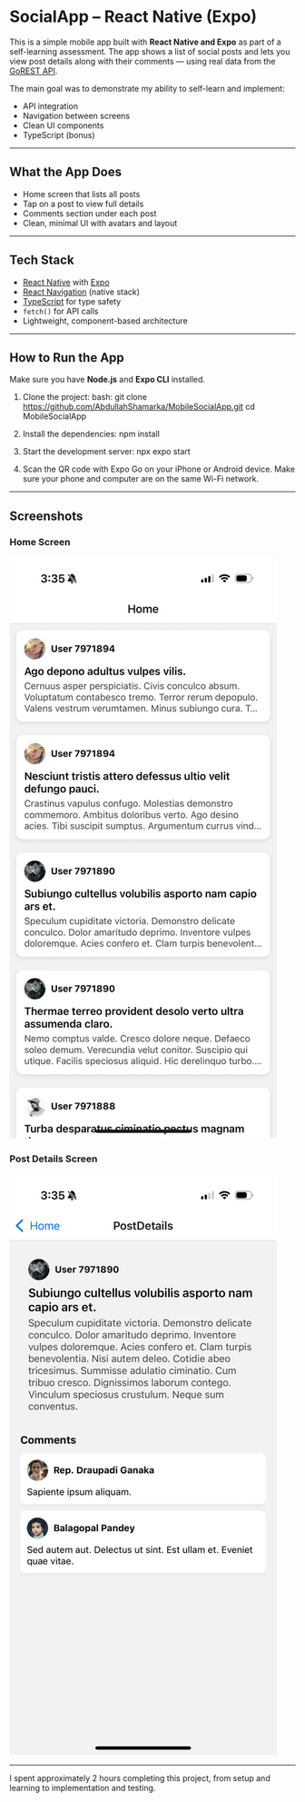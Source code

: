 # SocialApp – React Native (Expo)

This is a simple mobile app built with **React Native and Expo** as part of a self-learning assessment. The app shows a list of social posts and lets you view post details along with their comments — using real data from the [GoREST API](https://gorest.co.in/).

The main goal was to demonstrate my ability to self-learn and implement:
- API integration
- Navigation between screens
- Clean UI components
- TypeScript (bonus)

---

## What the App Does

- Home screen that lists all posts
- Tap on a post to view full details
- Comments section under each post
- Clean, minimal UI with avatars and layout


---

## Tech Stack

- [React Native](https://reactnative.dev/) with [Expo](https://expo.dev/)
- [React Navigation](https://reactnavigation.org/) (native stack)
- [TypeScript](https://www.typescriptlang.org/) for type safety
- `fetch()` for API calls
- Lightweight, component-based architecture

---

## How to Run the App

Make sure you have **Node.js** and **Expo CLI** installed.

1. Clone the project:
    bash:
    git clone https://github.com/AbdullahShamarka/MobileSocialApp.git
    cd MobileSocialApp

2. Install the dependencies:
    npm install

3. Start the development server:
    npx expo start

4. Scan the QR code with Expo Go on your iPhone or Android device.
Make sure your phone and computer are on the same Wi-Fi network.

---

## Screenshots

### Home Screen
![Home Screen](./screenshots/home.jpg)

### Post Details Screen
![Post Details Screen](./screenshots/postdetails.jpg)

---

I spent approximately 2 hours completing this project, from setup and learning to implementation and testing.
